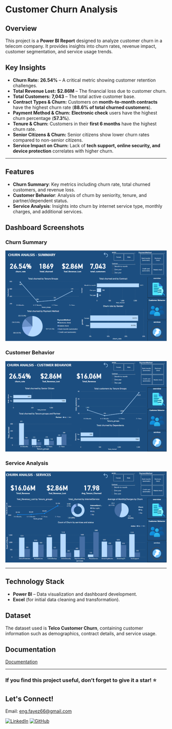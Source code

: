# Customer Churn Analysis

## Overview
This project is a **Power BI Report** designed to analyze customer churn in a telecom company. It provides insights into churn rates, revenue impact, customer segmentation, and service usage trends.


## Key Insights
- **Churn Rate:** **26.54%** – A critical metric showing customer retention challenges.  
- **Total Revenue Lost:** **$2.86M** – The financial loss due to customer churn.  
- **Total Customers:** **7,043** – The total active customer base.  
- **Contract Types & Churn:** Customers on **month-to-month contracts** have the highest churn rate (**88.6% of total churned customers**).  
- **Payment Method & Churn:** **Electronic check** users have the highest churn percentage (**57.3%**).  
- **Tenure & Churn:** Customers in their **first 6 months** have the highest churn rate.  
- **Senior Citizens & Churn:** Senior citizens show lower churn rates compared to non-senior citizens.  
- **Service Impact on Churn:** Lack of **tech support, online security, and device protection** correlates with higher churn.  

---

## Features
- **Churn Summary**: Key metrics including churn rate, total churned customers, and revenue loss.
- **Customer Behavior**: Analysis of churn by seniority, tenure, and partner/dependent status.
- **Service Analysis**: Insights into churn by internet service type, monthly charges, and additional services.

## Dashboard Screenshots
### Churn Summary
![Churn Summary](Report_Snapshots/1.png)

### Customer Behavior
![Customer Behavior](Report_Snapshots/2.png)

### Service Analysis
![Service Analysis](Report_Snapshots/3.png)

---

##  Technology Stack  
- **Power BI** – Data visualization and dashboard development.
- **Excel** (for initial data cleaning and transformation).

## Dataset
The dataset used is **Telco Customer Churn**, containing customer information such as demographics, contract details, and service usage.

## Documentation 
[Documentation](Reports/Ojectives.docx)

---

### If you find this project useful, don’t forget to give it a star! ⭐ 

##  Let's Connect!

Email: eng.fayez66@gmail.com
  
[![LinkedIn](https://img.shields.io/badge/LinkedIn-0A66C2?style=for-the-badge&logo=linkedin&logoColor=white)](https://www.linkedin.com/in/fayez-elashmony-812a56351) 
[![GitHub](https://img.shields.io/badge/GitHub-181717?style=for-the-badge&logo=github&logoColor=white)](https://github.com/Fayez66?tab=repositories)  
